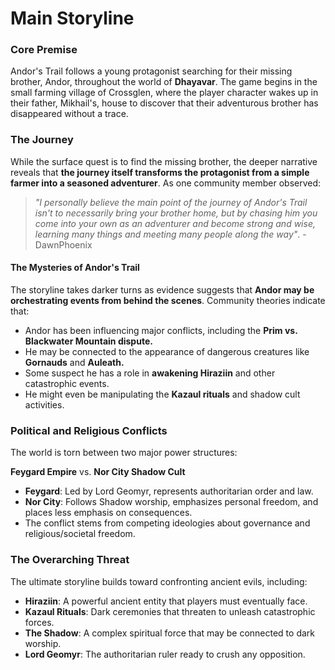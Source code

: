# Main Storyline

### Core Premise

Andor's Trail follows a young protagonist searching for their missing brother, Andor, throughout the world of **Dhayavar**. The game begins in the small farming village of Crossglen, where the player character wakes up in their father, Mikhail's, house to discover that their adventurous brother has disappeared without a trace.

### The Journey

While the surface quest is to find the missing brother, the deeper narrative reveals that **the journey itself transforms the protagonist from a simple farmer into a seasoned adventurer**. As one community member observed:&#x20;

> _"I personally believe the main point of the journey of Andor's Trail isn't to necessarily bring your brother home, but by chasing him you come into your own as an adventurer and become strong and wise, learning many things and meeting many people along the way"_. - DawnPhoenix

#### The Mysteries of Andor's Trail

The storyline takes darker turns as evidence suggests that **Andor may be orchestrating events from behind the scenes**. Community theories indicate that:​

* Andor has been influencing major conflicts, including the **Prim vs. Blackwater Mountain dispute.**
* He may be connected to the appearance of dangerous creatures like **Gornauds** and **Auleath.**
* Some suspect he has a role in **awakening Hiraziin** and other catastrophic events.
* He might even be manipulating the **Kazaul rituals** and shadow cult activities.

### **Political and Religious Conflicts**

The world is torn between two major power structures:

**Feygard Empire** vs. **Nor City Shadow Cult**

* **Feygard**: Led by Lord Geomyr, represents authoritarian order and law.
* **Nor City**: Follows Shadow worship, emphasizes personal freedom, and places less emphasis on consequences.
* The conflict stems from competing ideologies about governance and religious/societal freedom.

### **The Overarching Threat**

The ultimate storyline builds toward confronting ancient evils, including:

* **Hiraziin**: A powerful ancient entity that players must eventually face.
* **Kazaul Rituals**: Dark ceremonies that threaten to unleash catastrophic forces.
* **The Shadow**: A complex spiritual force that may be connected to dark worship.
* **Lord Geomyr**: The authoritarian ruler ready to crush any opposition.
